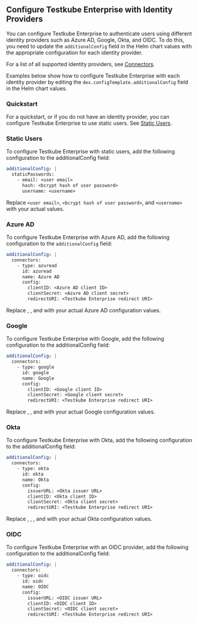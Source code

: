 ## Configure Testkube Enterprise with Identity Providers

You can configure Testkube Enterprise to authenticate users using different identity providers such as Azure AD, Google, Okta, and OIDC. To do this, you need to update the `additionalConfig` field in the Helm chart values with the appropriate configuration for each identity provider.

For a list of all supported identity providers, see [Connectors](https://dexidp.io/docs/connectors/).

Examples below show how to configure Testkube Enterprise with each identity provider by editing the `dex.configTemplate.additionalConfig` field in the Helm chart values.

### Quickstart

For a quickstart, or if you do not have an identity provider, you can configure Testkube Enterprise to use static users.
See [Static Users](#static-users).

### Static Users

To configure Testkube Enterprise with static users, add the following configuration to the additionalConfig field:

```yaml
additionalConfig: |
  staticPasswords:
    - email: <user email>
      hash: <bcrypt hash of user password>
      username: <username>
```

Replace `<user email>`, `<bcrypt hash of user password>`, and `<username>` with your actual values.

### Azure AD

To configure Testkube Enterprise with Azure AD, add the following configuration to the `additionalConfig` field:

```yaml
additionalConfig: |
  connectors:
    - type: azuread
      id: azuread
      name: Azure AD
      config:
        clientID: <Azure AD client ID>
        clientSecret: <Azure AD client secret>
        redirectURI: <Testkube Enterprise redirect URI>
```

Replace <Azure AD client ID>, <Azure AD client secret>, and <Testkube Enterprise redirect URI> with your actual Azure AD configuration values.

### Google

To configure Testkube Enterprise with Google, add the following configuration to the additionalConfig field:

```yaml
additionalConfig: |
  connectors:
    - type: google
      id: google
      name: Google
      config:
        clientID: <Google client ID>
        clientSecret: <Google client secret>
        redirectURI: <Testkube Enterprise redirect URI>
```

Replace <Google client ID>, <Google client secret>, and <Testkube Enterprise redirect URI> with your actual Google configuration values.

### Okta

To configure Testkube Enterprise with Okta, add the following configuration to the additionalConfig field:

```yaml
additionalConfig: |
  connectors:
    - type: okta
      id: okta
      name: Okta
      config:
        issuerURL: <Okta issuer URL>
        clientID: <Okta client ID>
        clientSecret: <Okta client secret>
        redirectURI: <Testkube Enterprise redirect URI>
```

Replace <Okta issuer URL>, <Okta client ID>, <Okta client secret>, and <Testkube Enterprise redirect URI> with your actual Okta configuration values.

### OIDC

To configure Testkube Enterprise with an OIDC provider, add the following configuration to the additionalConfig field:

```yaml
additionalConfig: |
  connectors:
    - type: oidc
      id: oidc
      name: OIDC
      config:
        issuerURL: <OIDC issuer URL>
        clientID: <OIDC client ID>
        clientSecret: <OIDC client secret>
        redirectURI: <Testkube Enterprise redirect URI>
```
